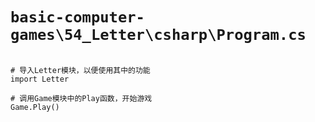 # `basic-computer-games\54_Letter\csharp\Program.cs`

```

# 导入Letter模块，以便使用其中的功能
import Letter

# 调用Game模块中的Play函数，开始游戏
Game.Play()

```